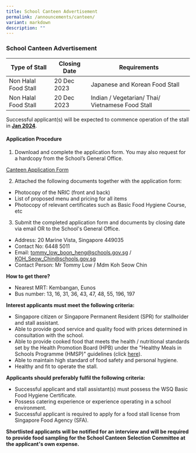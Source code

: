 ```yaml
---
title: School Canteen Advertisement
permalink: /announcements/canteen/
variant: markdown
description: ""
---
```

### School Canteen Advertisement

| Type of Stall | Closing Date | Requirements |
| -------- | -------- | -------- |
| Non Halal Food Stall     | 20 Dec 2023     | Japanese and Korean Food Stall     |
| Non Halal Food Stall     | 20 Dec 2023     | Indian / Vegetarian/ Thai/ Vietnamese Food Stall     |

Successful applicant(s) will be expected to commence operation of the stall in <b><u>Jan 2024</u></b>.

#### Application Procedure

1. Download and complete the application form. You may also request for a hardcopy from the School’s General Office.

[Canteen Application Form](/files/canteen%20application%20form.pdf)

2. Attached the following documents together with the application form:
* Photocopy of the NRIC (front and back)
* List of proposed menu and pricing for all items
* Photocopy of relevant certificates such as Basic Food Hygiene Course, etc

3. Submit the completed application form and documents by closing date via email OR to the School's General Office.

* Address: 20 Marine Vista, Singapore 449035
* Contact No: 6448 5011
* Email: tommy_low_boon_heng@schools.gov.sg / KOH_Seow_Chin@schools.gov.sg
* Contact Person: Mr Tommy Low / Mdm Koh Seow Chin  

**How to get there?**
* Nearest MRT: Kembangan, Eunos
* Bus number: 13, 16, 31, 36, 43, 47, 48, 55, 196, 197

**Interest applicants must meet the following criteria:**
* Singapore citizen or Singapore Permanent Resident (SPR) for stallholder and stall assistant.
* Able to provide good service and quality food with prices determined in consultation with the school.
* Able to provide cooked food that meets the health / nutritional standards set by the Health Promotion Board (HPB) under the "Healthy Meals in Schools Programme (HMSP)" guidelines (click [here](https://www.hpb.gov.sg/schools/school-programmes/healthy-meals-in-schools-programme)).
* Able to maintain high standard of food safety and personal hygiene.
* Healthy and fit to operate the stall.


**Applicants should preferably fulfil the following criteria:**
* Successful applicant and stall assistant(s) must possess the WSQ Basic Food Hygiene Certificate.
* Possess catering experience or experience operating in a school environment.
* Successful applicant is required to apply for a food stall license from Singapore Food Agency (SFA). 


**Shortlisted applicants will be notified for an interview and will be required to provide food sampling for the School Canteen Selection Committee at the applicant's own expense.**